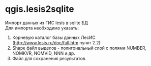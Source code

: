 # qgis.lesis2sqlite
Импорт данных из ГИС lesis в sqlite БД  
Для импорта необходимо указать:
1. Корневую каталог базы данных ЛесИС (http://www.lesis.ru/doc/full.htm пункт 2.2)
2. Shape файл выделов - полигональный слой с полями NUMBER, NOMKVR, NOMVID, NNN и др.
3. Файл для сохранения результатов.
